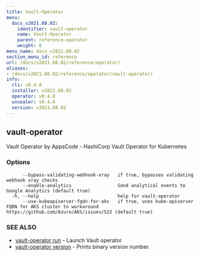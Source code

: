 ```yaml
---
title: Vault-Operator
menu:
  docs_v2021.08.02:
    identifier: vault-operator
    name: Vault-Operator
    parent: reference-operator
    weight: 0
menu_name: docs_v2021.08.02
section_menu_id: reference
url: /docs/v2021.08.02/reference/operator/
aliases:
- /docs/v2021.08.02/reference/operator/vault-operator/
info:
  cli: v0.4.0
  installer: v2021.08.02
  operator: v0.4.0
  unsealer: v0.4.0
  version: v2021.08.02
---
```


## vault-operator

Vault Operator by AppsCode - HashiCorp Vault Operator for Kubernetes

### Options

```
      --bypass-validating-webhook-xray   if true, bypasses validating webhook xray checks
      --enable-analytics                 Send analytical events to Google Analytics (default true)
  -h, --help                             help for vault-operator
      --use-kubeapiserver-fqdn-for-aks   if true, uses kube-apiserver FQDN for AKS cluster to workaround https://github.com/Azure/AKS/issues/522 (default true)
```

### SEE ALSO

* [vault-operator run](/docs/v2021.08.02/reference/operator/vault-operator_run)	 - Launch Vault operator
* [vault-operator version](/docs/v2021.08.02/reference/operator/vault-operator_version)	 - Prints binary version number.

